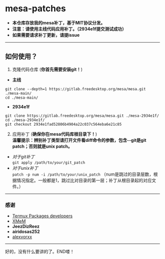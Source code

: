# mesa-patches
- **本仓库存放我的mesa补丁，基于MIT协议分发。**  
- **注意：请使用主线代码应用补丁。（2934e1f提交测试成功）**  
- **如果需要请求补丁更新，请提issue**  
---
## 如何使用？
1. 克隆代码仓库 (**你首先需要安装git！**)
- **主线**
```
git clone --depth=1 https://gitlab.freedesktop.org/mesa/mesa.git ./mesa-main/
cd ./mesa-main/
```
- **2934e1f**
```
git clone https://gitlab.freedesktop.org/mesa/mesa.git ./mesa-2934e1f/
cd ./mesa-2934e1f/
git checkout 2934e1fad52806b4904a22c037c564eba6e21c85
```
2. 应用补丁 (**确保你在mesa代码库根目录下！**)  
**温馨提示：辨别补丁类型请打开文件看diff命令的参数，包含--git是git patch；否则就是unix patch。**  
* _对于git补丁_  
`git apply /path/to/your/git_patch`  
* _对于unix补丁_  
`patch -p num -i /path/to/your/unix_patch` （num是跳过的目录层数，根据情况指定。一般都是1，跳过比对目录的第一层；补丁从根目录起的对应文件。）   
---
### 感谢
* [Termux Packages developers](https://github.com/termux/termux-packages "Termux Packages Github Repository")
* [XMeM](https://github.com/XMeM "XMeM Github")
* **JeezDizReez**
* **airidosas252**
* [alexvorxx](https://github.com/alexvorxx "alexvorxx Github")
---
好的，没有什么要讲的了。END喽！
